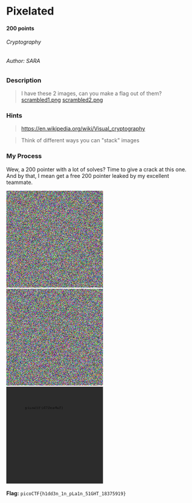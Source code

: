 # Pixelated
#### 200 points
###### Cryptography
###### Author: SARA

### Description
> I have these 2 images, can you make a flag out of them? [scrambled1.png](https://mercury.picoctf.net/static/e8054e22552c6aba591cdf7440eb25e4/scrambled1.png) [scrambled2.png](https://mercury.picoctf.net/static/e8054e22552c6aba591cdf7440eb25e4/scrambled2.png)

### Hints
> https://en.wikipedia.org/wiki/Visual_cryptography

> Think of different ways you can "stack" images

### My Process
Wew, a 200 pointer with a lot of solves? Time to give a crack at this one. And by that, I mean get a free 200 pointer leaked by my excellent teammate.

![Scrambled 1](https://github.com/EmeraldEntities/ctf-writeups/blob/main/picoctf-2021/pixelated/scrambled1.png?raw=true)
![Scrambled 2](https://github.com/EmeraldEntities/ctf-writeups/blob/main/picoctf-2021/pixelated/scrambled2.png?raw=true)
![convc](https://github.com/EmeraldEntities/ctf-writeups/blob/main/picoctf-2021/pixelated/convc.png?raw=true)


**Flag:** `picoCTF{h1dd3n_1n_pLa1n_51GHT_18375919}`
